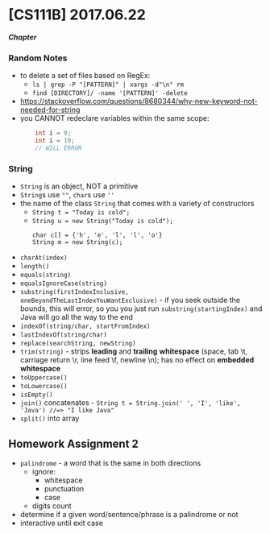 # [CS111B] 2017.06.22

***Chapter***

### Random Notes

* to delete a set of files based on RegEx:
    * `ls | grep -P "[PATTERN]" | xargs -d"\n" rm`
    * `find [DIRECTORY]/ -name '[PATTERN]' -delete`
* https://stackoverflow.com/questions/8680344/why-new-keyword-not-needed-for-string
* you CANNOT redeclare variables within the same scope:
    ```java
        int i = 0;
        int i = 10;
        // WILL ERROR
    ```

### String

* `String` is an object, NOT a primitive
* `String`s use `""`, `char`s use `''`
* the name of the class `String` that comes with a variety of constructors
    * `String t = "Today is cold";`
    * `String u = new String("Today is cold");`
        ```
        char c[] = {'h', 'e', 'l', 'l', 'o'}
        String m = new String(c);
        ```
* `charAt(index)`
* `length()`
* `equals(string)`
* `equalsIgnoreCase(string)`
* `substring(firstIndexInclusive, oneBeyondTheLastIndexYouWantExclusive)` - if you seek outside the bounds, this will error, so you you just run `substring(startingIndex)` and Java will go all the way to the end
* `indexOf(string/char, startFromIndex)`
* `lastIndexOf(string/char)`
* `replace(searchString, newString)`
* `trim(string)` - strips **leading** and **trailing** **whitespace** (space, tab \t, carriage return \r, line feed \f, newline \n); has no effect on **embedded whitespace**
* `toUppercase()`
* `toLowercase()`
* `isEmpty()`
* `join()` concatenates - `String t = String.join(' ', 'I', 'like', 'Java') //=> "I like Java"`
* `split()` into array

## Homework Assignment 2

* `palindrome` - a word that is the same in both directions
    * ignore:
        * whitespace
        * punctuation
        * case
    * digits count
* determine if a given word/sentence/phrase is a palindrome or not
* interactive until exit case
